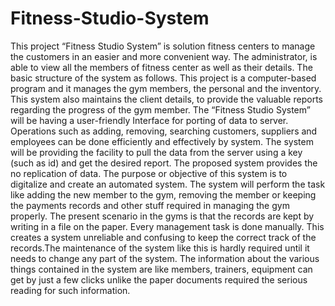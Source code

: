 # Fitness-Studio-System
This project “Fitness Studio System” is solution fitness centers to manage the customers in an easier and more convenient way. The administrator, is able to view all the members of fitness center as well as their details. The basic structure of the system as follows. This project is a computer-based program and it manages the gym members, the personal and the inventory. This system also maintains the client details, to provide the valuable reports regarding the progress of the gym member.
The “Fitness Studio System” will be having a user-friendly Interface for porting of data to server. Operations such as adding, removing, searching customers, suppliers and employees can be done efficiently and effectively by system. The system will be providing the facility to pull the data from the server using a key (such as id) and get the desired report. The proposed system provides the no replication of data.
The purpose or objective of this system is to digitalize and create an automated system. The system will perform the task like adding the new member to the gym, removing the member or keeping the payments records and other stuff required in managing the gym properly.
The present scenario in the gyms is that the records are kept by writing in a file on the paper. Every management task is done manually. This creates a system unreliable and confusing to keep the correct track of the records.The maintenance of the system like this is hardly required until it needs to change any part of the system. The information about the various things contained in the system are like members, trainers, equipment can get by just a few clicks unlike the paper documents required the serious reading for such information.
